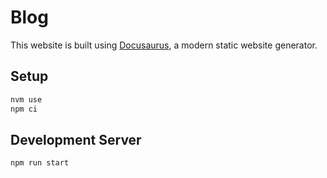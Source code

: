 # Blog

This website is built using [Docusaurus](https://docusaurus.io/), a modern static website generator.

## Setup

```sh
nvm use
npm ci
```

## Development Server

```sh
npm run start
```
